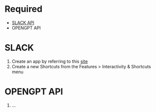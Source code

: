 # Required

-   [SLACK API](https://api.slack.com/)
-   OPENGPT API

# SLACK

1. Create an app by referring to this [site](https://api.slack.com/)
2. Create a new Shortcuts from the Features > Interactivity & Shortcuts menu

# OPENGPT API

1. ...